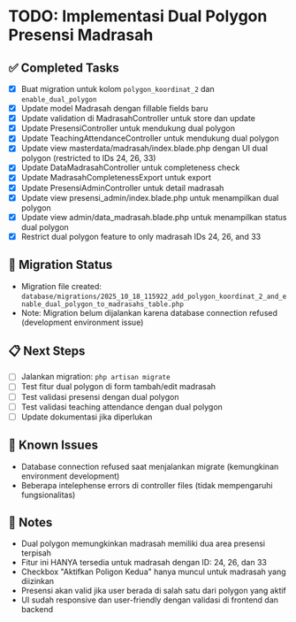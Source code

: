 # TODO: Implementasi Dual Polygon Presensi Madrasah

## ✅ Completed Tasks
- [x] Buat migration untuk kolom `polygon_koordinat_2` dan `enable_dual_polygon`
- [x] Update model Madrasah dengan fillable fields baru
- [x] Update validation di MadrasahController untuk store dan update
- [x] Update PresensiController untuk mendukung dual polygon
- [x] Update TeachingAttendanceController untuk mendukung dual polygon
- [x] Update view masterdata/madrasah/index.blade.php dengan UI dual polygon (restricted to IDs 24, 26, 33)
- [x] Update DataMadrasahController untuk completeness check
- [x] Update MadrasahCompletenessExport untuk export
- [x] Update PresensiAdminController untuk detail madrasah
- [x] Update view presensi_admin/index.blade.php untuk menampilkan dual polygon
- [x] Update view admin/data_madrasah.blade.php untuk menampilkan status dual polygon
- [x] Restrict dual polygon feature to only madrasah IDs 24, 26, and 33

## 🔄 Migration Status
- Migration file created: `database/migrations/2025_10_18_115922_add_polygon_koordinat_2_and_enable_dual_polygon_to_madrasahs_table.php`
- Note: Migration belum dijalankan karena database connection refused (development environment issue)

## 📋 Next Steps
- [ ] Jalankan migration: `php artisan migrate`
- [ ] Test fitur dual polygon di form tambah/edit madrasah
- [ ] Test validasi presensi dengan dual polygon
- [ ] Test validasi teaching attendance dengan dual polygon
- [ ] Update dokumentasi jika diperlukan

## 🐛 Known Issues
- Database connection refused saat menjalankan migrate (kemungkinan environment development)
- Beberapa intelephense errors di controller files (tidak mempengaruhi fungsionalitas)

## 📝 Notes
- Dual polygon memungkinkan madrasah memiliki dua area presensi terpisah
- Fitur ini HANYA tersedia untuk madrasah dengan ID: 24, 26, dan 33
- Checkbox "Aktifkan Poligon Kedua" hanya muncul untuk madrasah yang diizinkan
- Presensi akan valid jika user berada di salah satu dari polygon yang aktif
- UI sudah responsive dan user-friendly dengan validasi di frontend dan backend
